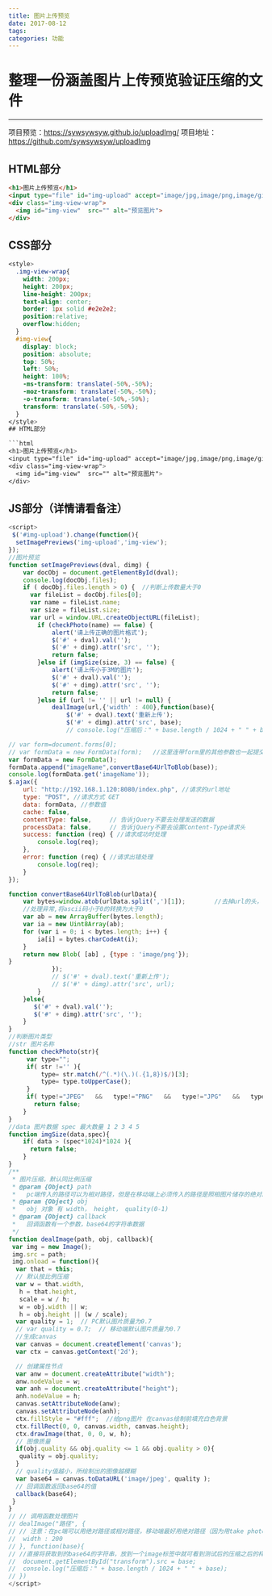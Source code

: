 ```yaml
---
title: 图片上传预览
date: 2017-08-12
tags:
categories: 功能
---
```


# 整理一份涵盖图片上传预览验证压缩的文件
<!-- more -->
------

项目预览：https://sywsywsyw.github.io/uploadImg/
项目地址：https://github.com/sywsywsyw/uploadImg

## HTML部分

```html
<h1>图片上传预览</h1>
<input type="file" id="img-upload" accept="image/jpg,image/png,image/gif,image/jpeg">
<div class="img-view-wrap">
  <img id="img-view"  src="" alt="预览图片">
</div>
```

## CSS部分

```css
<style>
  .img-view-wrap{
    width: 200px;
    height: 200px;
    line-height: 200px;
    text-align: center;
    border: 1px solid #e2e2e2;
    position:relative;
    overflow:hidden;
  }
  #img-view{
    display: block;
    position: absolute;
    top: 50%;
    left: 50%;
    height: 100%;
    -ms-transform: translate(-50%,-50%);
    -moz-transform: translate(-50%,-50%);
    -o-transform: translate(-50%,-50%);
    transform: translate(-50%,-50%);
  }
</style>
## HTML部分

```html
<h1>图片上传预览</h1>
<input type="file" id="img-upload" accept="image/jpg,image/png,image/gif,image/jpeg">
<div class="img-view-wrap">
  <img id="img-view"  src="" alt="预览图片">
</div>
```

## JS部分（详情请看备注）

```js
<script>
 $('#img-upload').change(function(){
  setImagePreviews('img-upload','img-view');
});
//图片预览
function setImagePreviews(dval, dimg) {
    var docObj = document.getElementById(dval);
    console.log(docObj.files);
    if ( docObj.files.length > 0) {  //判断上传数量大于0
      var fileList = docObj.files[0];
      var name = fileList.name;
      var size = fileList.size;
      var url = window.URL.createObjectURL(fileList);
        if (checkPhoto(name) == false) {
            alert('请上传正确的图片格式');
            $('#' + dval).val('');
            $('#' + dimg).attr('src', '');
            return false;
        }else if (imgSize(size, 3) == false) {
            alert('请上传小于3M的图片');
            $('#' + dval).val('');
            $('#' + dimg).attr('src', '');
            return false;
        }else if (url != '' || url != null) {
            dealImage(url,{'width' : 400},function(base){
                $('#' + dval).text('重新上传');
                $('#' + dimg).attr('src', base);
                // console.log("压缩后：" + base.length / 1024 + " " + base);　

// var form=document.forms[0];
// var formData = new FormData(form);   //这里连带form里的其他参数也一起提交了,如果不需要提交其他参数可以直接FormData无参数的构造函数
var formData = new FormData();
formData.append("imageName",convertBase64UrlToBlob(base));
console.log(formData.get('imageName'));
$.ajax({
    url: "http://192.168.1.120:8080/index.php", //请求的url地址
    type: "POST", //请求方式 GET
    data: formData, //参数值
    cache: false,
    contentType: false,     // 告诉jQuery不要去处理发送的数据
    processData: false,     // 告诉jQuery不要去设置Content-Type请求头
    success: function (req) { //请求成功时处理
        console.log(req);
    },
    error: function (req) { //请求出错处理
        console.log(req);
    }
});

function convertBase64UrlToBlob(urlData){
    var bytes=window.atob(urlData.split(',')[1]);        //去掉url的头，并转换为byte
    //处理异常,将ascii码小于0的转换为大于0
    var ab = new ArrayBuffer(bytes.length);
    var ia = new Uint8Array(ab);
    for (var i = 0; i < bytes.length; i++) {
        ia[i] = bytes.charCodeAt(i);
    }
    return new Blob( [ab] , {type : 'image/png'});
}
            });
            // $('#' + dval).text('重新上传');
            // $('#' + dimg).attr('src', url);
        }
    }else{
       $('#' + dval).val('');
       $('#' + dimg).attr('src', '');
    }
}
//判断图片类型
//str 图片名称
function checkPhoto(str){
     var type="";
     if( str !='' ){
         type= str.match(/^(.*)(\.)(.{1,8})$/)[3];
         type= type.toUpperCase();
     }
     if( type!="JPEG"   &&   type!="PNG"   &&   type!="JPG"   &&   type!="GIF"){
       return false;
    } 
}
//data 图片数据 spec 最大数量 1 2 3 4 5
function imgSize(data,spec){
    if( data > (spec*1024)*1024 ){
      return false;
    }
}
/**
 * 图片压缩，默认同比例压缩
 * @param {Object} path 
 *   pc端传入的路径可以为相对路径，但是在移动端上必须传入的路径是照相图片储存的绝对路径
 * @param {Object} obj
 *   obj 对象 有 width， height， quality(0-1)
 * @param {Object} callback
 *   回调函数有一个参数，base64的字符串数据
 */
function dealImage(path, obj, callback){
 var img = new Image();
 img.src = path;
 img.onload = function(){
  var that = this;
  // 默认按比例压缩
  var w = that.width,
   h = that.height,
   scale = w / h;
   w = obj.width || w;
   h = obj.height || (w / scale);
  var quality = 1;  // PC默认图片质量为0.7
  // var quality = 0.7;  // 移动端默认图片质量为0.7
  //生成canvas
  var canvas = document.createElement('canvas');
  var ctx = canvas.getContext('2d');

  // 创建属性节点
  var anw = document.createAttribute("width");
  anw.nodeValue = w;
  var anh = document.createAttribute("height");
  anh.nodeValue = h;
  canvas.setAttributeNode(anw);
  canvas.setAttributeNode(anh); 
  ctx.fillStyle = "#fff";  //给png图片 在canvas绘制前填充白色背景
  ctx.fillRect(0, 0, canvas.width, canvas.height);
  ctx.drawImage(that, 0, 0, w, h);
  // 图像质量
  if(obj.quality && obj.quality <= 1 && obj.quality > 0){
   quality = obj.quality;
  }
  // quality值越小，所绘制出的图像越模糊
  var base64 = canvas.toDataURL('image/jpeg', quality );
  // 回调函数返回base64的值
  callback(base64);
 }
}
// // 调用函数处理图片 　　　　　　　　　　　　　　　　
// dealImage("路径", {
// // 注意：在pc端可以用绝对路径或相对路径，移动端最好用绝对路径（因为用take photo后的图片路径，我没有试成功（如果有人试成功了可以分享一下经验））
//  width : 200
// }, function(base){
// //直接将获取到的base64的字符串，放到一个image标签中就可看到测试后的压缩之后的样式图了
//  document.getElementById("transform").src = base;
//  console.log("压缩后：" + base.length / 1024 + " " + base);　　　　
// })
</script>
```